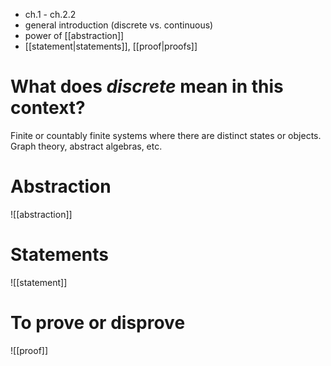 - ch.1 - ch.2.2
- general introduction (discrete vs. continuous)
- power of [[abstraction]]
- [[statement|statements]], [[proof|proofs]]

# What does *discrete* mean in this context?
Finite or countably finite systems where there are distinct states or objects. Graph 
theory, abstract algebras, etc.


# Abstraction
![[abstraction]]


# Statements
![[statement]]

# To prove or disprove
![[proof]]
